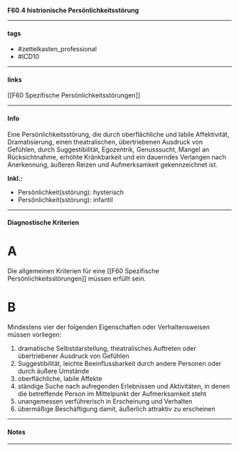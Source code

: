 __F60.4 histrionische Persönlichkeitsstörung__

___________________________________________
#### tags

- #zettelkasten_professional
- #ICD10 
___________________________________________
#### links

[[F60 Spezifische Persönlichkeitsstörungen]]

___________________________________________
#### Info
Eine Persönlichkeitsstörung, die durch oberflächliche und labile Affektivität, Dramatisierung, einen theatralischen, übertriebenen Ausdruck von Gefühlen, durch Suggestibilität, Egozentrik, Genusssucht, Mangel an Rücksichtnahme, erhöhte Kränkbarkeit und ein dauerndes Verlangen nach Anerkennung, äußeren Reizen und Aufmerksamkeit gekennzeichnet ist.

__Inkl.:__
- Persönlichkeit(sstörung): hysterisch  
- Persönlichkeit(sstörung): infantil
___________________________________________
#### Diagnostische Kriterien

# A
Die allgemeinen Kriterien für eine [[F60 Spezifische Persönlichkeitsstörungen]] müssen erfüllt sein.

# B
Mindestens vier der folgenden Eigenschaften oder Verhaltensweisen müssen vorliegen:

1. dramatische Selbstdarstellung, theatralisches Auftreten oder übertriebener Ausdruck von Gefühlen
2. Suggestibilität, leichte Beeinflussbarkeit durch andere Personen oder durch äußere Umstände
3. oberflächliche, labile Affekte
4. ständige Suche nach aufregenden Erlebnissen und Aktivitäten, in denen die betreffende Person im Mittelpunkt der Aufmerksamkeit steht
5. unangemessen verführerisch in Erscheinung und Verhalten
6. übermäßige Beschäftigung damit, äußerlich attraktiv zu erscheinen

___________________________________________
#### Notes

___________________________________________

